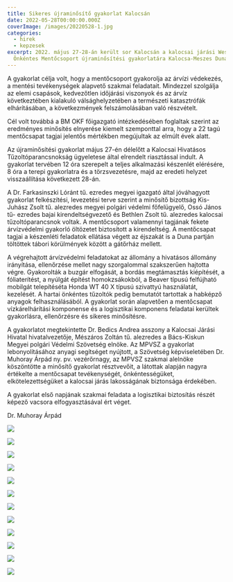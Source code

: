 ```yaml
---
title: Sikeres újraminősítő gyakorlat Kalocsán
date: 2022-05-28T00:00:00.000Z
coverImage: /images/20220528-1.jpg
categories:
  - hirek
  - kepzesek
excerpt: 2022. május 27-28-án került sor Kalocsán a kalocsai járási Wesselényi
  Önkéntes Mentőcsoport újraminősítési gyakorlatára Kalocsa-Meszes Dunaparton.
---
```

A gyakorlat célja volt, hogy a mentőcsoport gyakorolja az árvízi védekezés, a mentési tevékenységek alapvető szakmai feladatait. Mindezzel szolgálja az elemi csapások, kedvezőtlen időjárási viszonyok és az árvíz következtében kialakuló válsághelyzetében a természeti katasztrófák elhárításában, a következmények felszámolásában való részvételt.

Cél volt továbbá a BM OKF főigazgató intézkedésében foglaltak szerint az eredményes minősítés elnyerése kiemelt szemponttal arra, hogy a 22 tagú mentőcsapat tagjai jelentős mértékben megújultak az elmúlt évek alatt.

Az újraminősítési gyakorlat május 27-én délelőtt a Kalocsai Hivatásos Tűzoltóparancsnokság ügyeletese által elrendelt riasztással indult. A gyakorlat tervében 12 óra szerepelt a teljes alkalmazási készenlét elérésére, 8 óra a terepi gyakorlatra és a törzsvezetésre, majd az eredeti helyzet visszaállítása következett 28-án.

A Dr. Farkasinszki Lóránt tű. ezredes megyei igazgató által jóváhagyott gyakorlat felkészítési, levezetési terve szerint a minősítő bizottság Kis-Juhász Zsolt tű. alezredes megyei polgári védelmi főfelügyelő, Ossó János tű- ezredes bajai kirendeltségvezető és Bethlen Zsolt tű. alezredes kalocsai tűzoltóparancsnok voltak. A mentőcsoport valamennyi tagjának fekete árvízvédelmi gyakorló öltözetet biztosított a kirendeltség. A mentőcsapat tagjai a készenléti feladatok ellátása végett az éjszakát is a Duna partján töltöttek tábori körülmények között a gátőrház mellett.  

A végrehajtott árvízvédelmi feladatokat az állomány a hivatásos állomány irányítása, ellenőrzése mellet nagy szorgalommal szakszerűen hajtotta végre. Gyakorolták a buzgár elfogását, a bordás megtámasztás kiépítését, a fóliaterítést, a nyúlgát építést homokzsákokból, a Beaver típusú felfújható mobilgát telepítéséta Honda WT 40 X típusú szivattyú használatát, kezelését. A hartai önkéntes tűzoltók pedig bemutatót tartottak a habképző anyagok felhasználásából. A gyakorlat során alapvetően a mentőcsapat vízkárelhárítási komponense és a logisztikai komponens feladatai kerültek gyakorlásra, ellenőrzésre és sikeres minősítésre.

A gyakorlatot megtekintette Dr. Bedics Andrea asszony a Kalocsai Járási Hivatal hivatalvezetője, Mészáros Zoltán tű. alezredes a Bács-Kiskun Megyei polgári Védelmi Szövetség elnöke. Az MPVSZ a gyakorlat lebonyolításához anyagi segítséget nyújtott, a Szövetség képviseletében Dr. Muhoray Árpád ny. pv. vezérőrnagy, az MPVSZ szakmai alelnöke köszöntötte a minősítő gyakorlat résztvevőit, a látottak alapján nagyra értékelte a mentőcsapat tevékenységét, önkéntességüket, elkötelezettségüket a kalocsai járás lakosságának biztonsága érdekében.

A gyakorlat első napjának szakmai feladata a logisztikai biztosítás részét képező vacsora elfogyasztásával ért véget.

Dr. Muhoray Árpád

![](/images/20220528-2.jpg)

![](/images/20220528-3.jpg)

![](/images/20220528-4.jpg)

![](/images/20220528-5.jpg)

![](/images/20220528-6.jpg)

![](/images/20220528-7.jpg)

![](/images/20220528-8.jpg)

![](/images/20220528-9.jpg)

![](/images/20220528-12.jpg)

![](/images/20220528-10.jpg)

![](/images/20220528-11.jpg)

![](/images/14.jpg)
